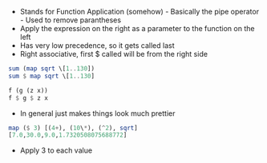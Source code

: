 - Stands for Function Application (somehow) - Basically the pipe operator - Used to remove parantheses
- Apply the expression on the right as a parameter to the function on the left
- Has very low precedence, so it gets called last
- Right associative, first $ called will be from the right side

``` haskell
sum (map sqrt \[1..130])
sum $ map sqrt \[1..130]

f (g (z x))
f $ g $ z x
```

- In general just makes things look much prettier
``` haskell
map ($ 3) [(4+), (10\*), (^2), sqrt]  
[7.0,30.0,9.0,1.7320508075688772]
```
- Apply 3 to each value
